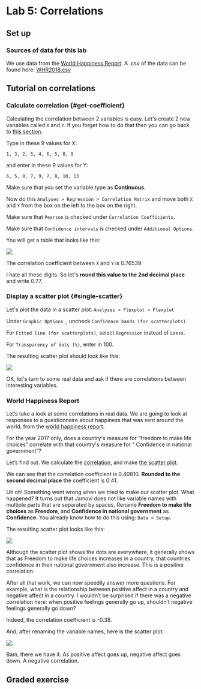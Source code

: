 # Lab 5: Correlations

## Set up

### Sources of data for this lab
We use data from the [World Happiness Report](http://worldhappiness.report/). A .csv of the data can be found here: [WHR2018.csv](/psy-466/data/WHR2018.csv)


## Tutorial on correlations

### Calculate correlation {#get-coefficient}
Calculating the correlation between 2 variables is easy. Let's create 2 new variables called ```X``` and ```Y```. If you forget how to do that then you can go back to [this section](#want-10).

Type in these 9 values for X:
```
1, 3, 2, 5, 4, 6, 5, 8, 9
```
and enter in these 9 values for Y:
```
6, 5, 8, 7, 9, 7, 8, 10, 13
```
Make sure that you set the variable type as **Continuous**.

Now do this ```Analyses > Regression > Correlation Matrix``` and move both ```X``` and ```Y``` from the box on the left to the box on the right.

Make sure that ```Pearson``` is checked under ```Correlation Coefficients```.

Make sure that ```Confidence intervals``` is checked under ```Additional Options```.

You will get a table that looks like this:

![](/psy-466/assets/lab-5-table-1-corr-matrix.png)

The correlation coefficient between ```X``` and ```Y``` is 0.76539.

I hate all these digits. So let's **round this value to the 2nd decimal place** and write 0.77.

### Display a scatter plot {#single-scatter}
Let's plot the data in a scatter plot: ```Analyses > Flexplot > Flexplot```

Under ```Graphic Options ```, uncheck ```Confidence bands (for scatterplots)```.

For ```Fitted line (for scatterplots)```, select ```Regression``` instead of ```Loess```.

For ```Transparency of dots (%)```, enter in 100.

The resulting scatter plot should look like this:

![](/psy-466/assets/lab-5-scatter-1-XY.png)

OK, let's turn to some real data and ask if there are correlations between interesting variables.

### World Happiness Report
Let’s take a look at some correlations in real data. We are going to look at responses to a questionnaire about happiness that was sent around the world, from the [world happiness report](http://worldhappiness.report/).

For the year 2017 only, does a country's measure for “freedom to make life choices” correlate with that country's measure for " Confidence in national government"?

Let’s find out. We calculate the [correlation](#single-scatter), and make [the scatter plot](#get-coefficient).

We can see that the correlation coefficient is 0.40810.
**Rounded to the second decimal place** the coefficient is 0.41.

Uh oh! Something went wrong when we tried to make our scatter plot. What happened? It turns out that Jamovi does not like variable names with multiple parts that are separated by spaces. Rename **Freedom to make life choices** as **Freedom**, and **Confidence in national government** as **Confidence**. You already know how to do this using: ```Data > Setup```.

The resulting scatter plot looks like this:

![](/psy-466/assets/confidence-by-freedom.png)

Although the scatter plot shows the dots are everywhere, it generally shows that as Freedom to make life choices increases in a country, that countries confidence in their national government also increase. This is a positive correlation.

After all that work, we can now speedily answer more questions. For example, what is the relationship between positive affect in a country and negative affect in a country. I wouldn’t be surprised if there was a negative correlation here: when positive feelings generally go up, shouldn’t negative feelings generally go down?

Indeed, the correlation coefficient is -0.38.

And, after renaming the variable names, here is the scatter plot:

![](/psy-466/assets/negative-by-positive.png)

Bam, there we have it. As positive affect goes up, negative affect goes down. A negative correlation.

## Graded exercise
